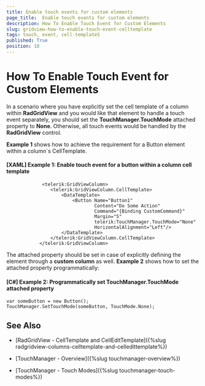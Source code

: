```yaml
---
title: Enable touch events for custom elements
page_title:  Enable touch events for custom elements
description: How To Enable Touch Event for Custom Elements
slug: gridview-how-to-enable-touch-event-celltemplate
tags: touch, event, cell-templateS
published: True
position: 18
---
```


# How To Enable Touch Event for Custom Elements

In a scenario where you have explicitly set the cell template of a column within **RadGridView** and you would like that element to handle a touch event separately, you should set the **TouchManager.TouchMode** attached property to **None**. Otherwise, all touch events would be handled by the **RadGridView** control. 

**Example 1** shows how to achieve the requirement for a Button element within a column`s CellTemplate.

#### **[XAML] Example 1: Enable touch event for a button within a column cell template**

				 <telerik:GridViewColumn>
                    <telerik:GridViewColumn.CellTemplate>
                        <DataTemplate>
                            <Button Name="Button1"
                                    Content="Do Some Action" 
                                    Command="{Binding CustomCommand}"
                                    Margin="5"
                                    telerik:TouchManager.TouchMode="None"
                                    HorizontalAlignment="Left"/>
                        </DataTemplate>
                    </telerik:GridViewColumn.CellTemplate>
                </telerik:GridViewColumn>

The attached property should be set in case of explicitly defining the element through a **custom column** as well. **Example 2** shows how to set the attached property programmatically:
	
#### **[C#] Example 2: Programmatically set TouchManager.TouchMode attached property**

	var someButton = new Button();
	TouchManager.SetTouchMode(someButton, TouchMode.None);


## See Also

* [RadGridView - CellTemplate and CellEditTemplate]({%slug radgridview-columns-celltemplate-and-celledittemplate%})

* [TouchManager - Overview]({%slug touchmanager-overview%})

* [TouchManager - Touch Modes]({%slug touchmanager-touch-modes%})



